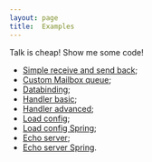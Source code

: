 ```yaml
---
layout: page
title:  Examples
---
```


Talk is cheap! Show me some code!

- [Simple receive and send back](https://github.com/appulse-projects/encon-java/tree/master/examples/simple);
- [Custom Mailbox queue](https://github.com/appulse-projects/encon-java/tree/master/examples/custom-queue);
- [Databinding](https://github.com/appulse-projects/encon-java/tree/master/examples/databind);
- [Handler basic](https://github.com/appulse-projects/encon-java/tree/master/examples/handler-basic);
- [Handler advanced](https://github.com/appulse-projects/encon-java/tree/master/examples/handler-advanced);
- [Load config](https://github.com/appulse-projects/encon-java/tree/master/examples/load-config);
- [Load config Spring](https://github.com/appulse-projects/encon-java/tree/master/examples/load-config-spring);
- [Echo server](https://github.com/appulse-projects/encon-java/tree/master/examples/echo-server);
- [Echo server Spring](https://github.com/appulse-projects/encon-java/tree/master/examples/echo-server-spring).
